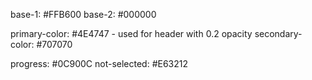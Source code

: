 base-1: #FFB600
base-2: #000000

primary-color: #4E4747 - used for header with 0.2 opacity
secondary-color: #707070

progress: #0C900C
not-selected: #E63212


